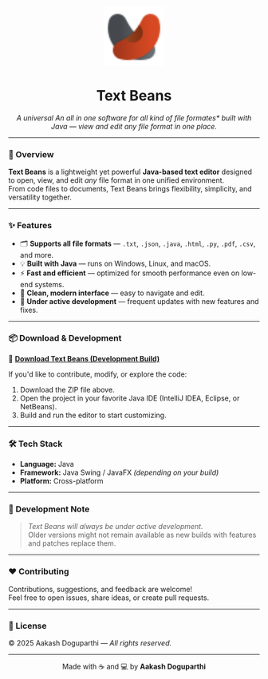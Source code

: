 <p align="center">
  <img src="logo.png" alt="Text Beans Logo" width="120"/>
</p>

<h1 align="center">Text Beans</h1>

<p align="center"><em>A universal An all in one software for all kind of file formates* built with Java — view and edit any file format in one place.</em></p>

---

### 🚀 Overview
**Text Beans** is a lightweight yet powerful **Java-based text editor** designed to open, view, and edit *any* file format in one unified environment.  
From code files to documents, Text Beans brings flexibility, simplicity, and versatility together.

---

### ✨ Features
- 🗂️ **Supports all file formats** — `.txt`, `.json`, `.java`, `.html`, `.py`, `.pdf`, `.csv`, and more.  
- 💡 **Built with Java** — runs on Windows, Linux, and macOS.  
- ⚡ **Fast and efficient** — optimized for smooth performance even on low-end systems.  
- 🎨 **Clean, modern interface** — easy to navigate and edit.  
- 🔧 **Under active development** — frequent updates with new features and fixes.

---

### 📦 Download & Development
🔗 **[Download Text Beans (Development Build)](https://drive.google.com/file/d/1z4PAKBZifsERVht6umlgjeyx7uqCl6eV/view?usp=drive_link)**

If you'd like to contribute, modify, or explore the code:
1. Download the ZIP file above.  
2. Open the project in your favorite Java IDE (IntelliJ IDEA, Eclipse, or NetBeans).  
3. Build and run the editor to start customizing.  

---

### 🛠️ Tech Stack
- **Language:** Java  
- **Framework:** Java Swing / JavaFX *(depending on your build)*  
- **Platform:** Cross-platform  

---

### 📅 Development Note
> *Text Beans will always be under active development.*  
> Older versions might not remain available as new builds with features and patches replace them.

---

### ❤️ Contributing
Contributions, suggestions, and feedback are welcome!  
Feel free to open issues, share ideas, or create pull requests.

---

### 📜 License
© 2025 Aakash Doguparthi — *All rights reserved.*

---

<p align="center">Made with ☕ and 💻 by <b>Aakash Doguparthi</b></p>

